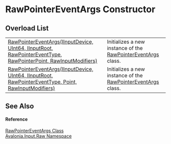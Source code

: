 # RawPointerEventArgs Constructor


## Overload List
<table>
<tr>
<td><a href="M_Avalonia_Input_Raw_RawPointerEventArgs__ctor">RawPointerEventArgs(IInputDevice, UInt64, IInputRoot, RawPointerEventType, RawPointerPoint, RawInputModifiers)</a></td>
<td>Initializes a new instance of the <a href="T_Avalonia_Input_Raw_RawPointerEventArgs">RawPointerEventArgs</a> class.</td>
</tr>
<tr>
<td><a href="M_Avalonia_Input_Raw_RawPointerEventArgs__ctor_1">RawPointerEventArgs(IInputDevice, UInt64, IInputRoot, RawPointerEventType, Point, RawInputModifiers)</a></td>
<td>Initializes a new instance of the <a href="T_Avalonia_Input_Raw_RawPointerEventArgs">RawPointerEventArgs</a> class.</td>
</tr>
</table>

## See Also


#### Reference
<a href="T_Avalonia_Input_Raw_RawPointerEventArgs">RawPointerEventArgs Class</a>  
<a href="N_Avalonia_Input_Raw">Avalonia.Input.Raw Namespace</a>  
